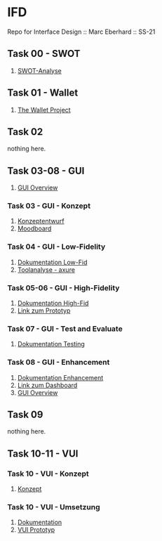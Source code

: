 # IFD
Repo for Interface Design :: Marc Eberhard :: SS-21

## Task 00 - SWOT
01. <a href="https://bymarcx.github.io/IFD/task0_swot" target="_blank">SWOT-Analyse</a>

## Task 01 - Wallet
01. <a href="https://bymarcx.github.io/IFD/task1_wallet/TheWalletProject_MarcEberhard.pdf" target="_blank">The Wallet Project</a>

## Task 02
nothing here.

## Task 03-08 - GUI
01. <a href="https://bymarcx.github.io/IFD/gui-overview" target="_blank">GUI Overview</a> 

### Task 03 - GUI - Konzept
01. <a href="https://bymarcx.github.io/IFD/task3_gui-concept/Infografik_Konzept.pdf" target="_blank">Konzeptentwurf</a><br/>
02. <a href="https://bymarcx.github.io/IFD/task3_gui-concept/Infografik_Moodboard.pdf" target="_blank">Moodboard</a>

### Task 04 - GUI - Low-Fidelity
01. <a href="https://bymarcx.github.io/IFD/task4_prototyping/gui-low-fidelity/" target="_blank">Dokumentation Low-Fid</a>
02. <a href="https://bymarcx.github.io/IFD/task4_prototyping/tool-analyse/AXURE_von_Marc_Eberhard.pdf" target="_blank">Toolanalyse - axure</a><br/>

### Task 05-06 - GUI - High-Fidelity
01. <a href="https://bymarcx.github.io/IFD/task5-6_gui-high-fid/" target="_blank">Dokumentation High-Fid</a>
02. <a href="https://6bqmmb.axshare.com/#id=mbl9yr&p=dashboard" target="_blank">Link zum Prototyp</a>

### Task 07 - GUI - Test and Evaluate
01. <a href="https://bymarcx.github.io/IFD/task7_test-and-evaluate/07_Test_and_Evaluate.pdf" target="_blank">Dokumentation Testing</a>

### Task 08 - GUI - Enhancement
01. <a href="https://bymarcx.github.io/IFD/task8_gui_enhancement" target="_blank">Dokumentation Enhancement</a>
02. <a href="https://eknn29.axshare.com/" target="_blank">Link zum Dashboard</a>
03. <a href="https://bymarcx.github.io/IFD/gui-overview" target="_blank">GUI Overview</a> 

## Task 09 
nothing here.

## Task 10-11 - VUI

### Task 10 - VUI - Konzept
01. <a href="https://bymarcx.github.io/IFD/task10_vui-concept" target="_blank">Konzept</a><br/>

### Task 10 - VUI - Umsetzung
01. <a href="https://bymarcx.github.io/IFD/task11_vui-prototype" target="_blank">Dokumentation</a><br/>
01. <a href="https://bymarcx.github.io/IFD/task11_vui-prototype/vui" target="_blank">VUI Prototyp</a><br/>

